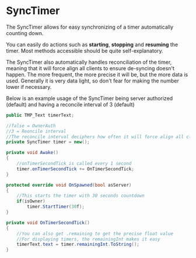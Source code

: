 # SyncTimer

The SyncTimer allows for easy synchronizing of a timer automatically counting down.

You can easily do actions such as **starting**, **stopping** and **resuming** the timer. Most methods accessible should be quite self-explanatory.

The SyncTimer also automatically handles reconciliation of the timer, meaning that it will force align all clients to ensure de-syncing doesn't happen. The more frequent, the more precise it will be, but the more data is used. Generally it is very data light, so don't fear for making the number lower if necessary.

Below is an example usage of the SyncTimer being server authorized (default) and having a reconcile interval of 3 (default)

```csharp
public TMP_Text timerText;

//false = OwnerAuth
//3 = Reoncile interval
//The reconcile interval deciphers how often it will force align all clients
private SyncTimer timer = new();

private void Awake() 
{
    //onTimerSecondTick is called every 1 second
    timer.onTimerSecondTick += OnTimerSecondTick;
}

protected override void OnSpawned(bool asServer)
{
    //This starts the timer with 30 seconds countdown
    if(isOwner)
        timer.StartTimer(30f);
}

private void OnTimerSecondTick()
{
    //You can also get .remaining to get the precise float value
    //For displaying timers, the remainingInt makes it easy
    timerText.text = timer.remainingInt.ToString();
}
```
